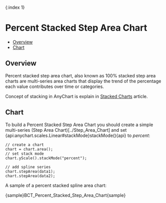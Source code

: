 {:index 1}
# Percent Stacked Step Area Chart

* [Overview](#overview)
* [Chart](#chart)

## Overview

Percent stacked step area chart, also known as 100% stacked step area charts are multi-series area charts that display the trend of the percentage each value contributes over time or categories.

Concept of stacking in AnyChart is explain in [Stacked Charts](Overview) article.

## Chart

To build a Percent Stacked Step Area Chart you should create a simple multi-series (Step Area Chart)[../Step_Area_Chart] and set {api:anychart.scales.Linear#stackMode}stackMode(){api} to *percent*:

```
// create a chart
chart = chart.area();
// set stack mode
chart.yScale().stackMode("percent");

// add spline series
chart.stepArea(data1);
chart.stepArea(data2);
```

A sample of a percent stacked spline area chart:

{sample}BCT\_Percent\_Stacked\_Step\_Area\_Chart{sample}
